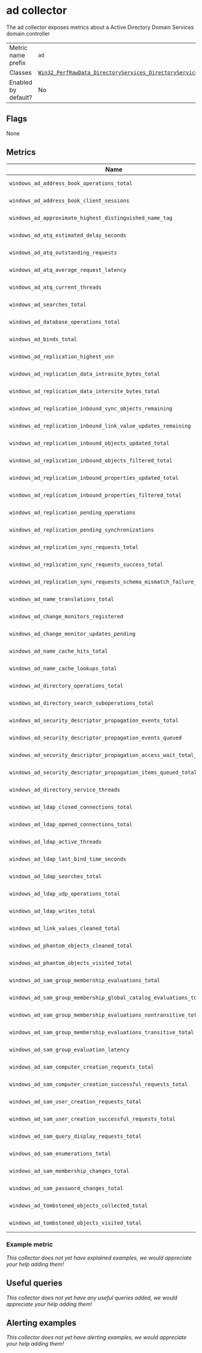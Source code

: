 # ad collector

The ad collector exposes metrics about a Active Directory Domain Services domain controller

|||
-|-
Metric name prefix  | `ad`
Classes             | [`Win32_PerfRawData_DirectoryServices_DirectoryServices`](https://msdn.microsoft.com/en-us/library/ms803980.aspx)
Enabled by default? | No

## Flags

None

## Metrics

Name | Description | Type | Labels
-----|-------------|------|-------
`windows_ad_address_book_operations_total` | _Not yet documented_ | counter | `operation`
`windows_ad_address_book_client_sessions` | _Not yet documented_ | gauge | None
`windows_ad_approximate_highest_distinguished_name_tag` | _Not yet documented_ | gauge | None
`windows_ad_atq_estimated_delay_seconds` | _Not yet documented_ | gauge | None
`windows_ad_atq_outstanding_requests` | _Not yet documented_ | gauge | None
`windows_ad_atq_average_request_latency` | _Not yet documented_ | gauge | None
`windows_ad_atq_current_threads` | _Not yet documented_ | gauge | `service`
`windows_ad_searches_total` | _Not yet documented_ | counter | `scope`
`windows_ad_database_operations_total` | _Not yet documented_ | counter | `operation`
`windows_ad_binds_total` | _Not yet documented_ | counter | `bind_method`
`windows_ad_replication_highest_usn` | _Not yet documented_ | counter | `state`
`windows_ad_replication_data_intrasite_bytes_total` | _Not yet documented_ | counter | `direction`
`windows_ad_replication_data_intersite_bytes_total` | _Not yet documented_ | counter | `direction`
`windows_ad_replication_inbound_sync_objects_remaining` | _Not yet documented_ | gauge | None
`windows_ad_replication_inbound_link_value_updates_remaining` | _Not yet documented_ | gauge | None
`windows_ad_replication_inbound_objects_updated_total` | _Not yet documented_ | counter | None
`windows_ad_replication_inbound_objects_filtered_total` | _Not yet documented_ | counter | None
`windows_ad_replication_inbound_properties_updated_total` | _Not yet documented_ | counter | None
`windows_ad_replication_inbound_properties_filtered_total` | _Not yet documented_ | counter | None
`windows_ad_replication_pending_operations` | _Not yet documented_ | gauge | None
`windows_ad_replication_pending_synchronizations` | _Not yet documented_ | gauge | None
`windows_ad_replication_sync_requests_total` | _Not yet documented_ | counter | None
`windows_ad_replication_sync_requests_success_total` | _Not yet documented_ | counter | None
`windows_ad_replication_sync_requests_schema_mismatch_failure_total` | _Not yet documented_ | counter | None
`windows_ad_name_translations_total` | _Not yet documented_ | counter | `target_name`
`windows_ad_change_monitors_registered` | _Not yet documented_ | gauge | None
`windows_ad_change_monitor_updates_pending` | _Not yet documented_ | gauge | None
`windows_ad_name_cache_hits_total` | _Not yet documented_ | counter | None
`windows_ad_name_cache_lookups_total` | _Not yet documented_ | counter | None
`windows_ad_directory_operations_total` | _Not yet documented_ | counter | `operation`, `origin`
`windows_ad_directory_search_suboperations_total` | _Not yet documented_ | counter | None
`windows_ad_security_descriptor_propagation_events_total` | _Not yet documented_ | counter | None
`windows_ad_security_descriptor_propagation_events_queued` | _Not yet documented_ | gauge | None
`windows_ad_security_descriptor_propagation_access_wait_total_seconds` | _Not yet documented_ | gauge | None
`windows_ad_security_descriptor_propagation_items_queued_total` | _Not yet documented_ | counter | None
`windows_ad_directory_service_threads` | _Not yet documented_ | gauge | None
`windows_ad_ldap_closed_connections_total` | _Not yet documented_ | counter | None
`windows_ad_ldap_opened_connections_total` | _Not yet documented_ | counter | `type`
`windows_ad_ldap_active_threads` | _Not yet documented_ | gauge | None
`windows_ad_ldap_last_bind_time_seconds` | _Not yet documented_ | gauge | None
`windows_ad_ldap_searches_total` | _Not yet documented_ | counter | None
`windows_ad_ldap_udp_operations_total` | _Not yet documented_ | counter | None
`windows_ad_ldap_writes_total` | _Not yet documented_ | counter | None
`windows_ad_link_values_cleaned_total` | _Not yet documented_ | counter | None
`windows_ad_phantom_objects_cleaned_total` | _Not yet documented_ | counter | None
`windows_ad_phantom_objects_visited_total` | _Not yet documented_ | counter | None
`windows_ad_sam_group_membership_evaluations_total` | _Not yet documented_ | counter | `group_type`
`windows_ad_sam_group_membership_global_catalog_evaluations_total` | _Not yet documented_ | counter | None
`windows_ad_sam_group_membership_evaluations_nontransitive_total` | _Not yet documented_ | counter | None
`windows_ad_sam_group_membership_evaluations_transitive_total` | _Not yet documented_ | counter | None
`windows_ad_sam_group_evaluation_latency` | _Not yet documented_ | gauge | `evaluation_type`
`windows_ad_sam_computer_creation_requests_total` | _Not yet documented_ | counter | None
`windows_ad_sam_computer_creation_successful_requests_total` | _Not yet documented_ | counter | None
`windows_ad_sam_user_creation_requests_total` | _Not yet documented_ | counter | None
`windows_ad_sam_user_creation_successful_requests_total` | _Not yet documented_ | counter | None
`windows_ad_sam_query_display_requests_total` | _Not yet documented_ | counter | None
`windows_ad_sam_enumerations_total` | _Not yet documented_ | counter | None
`windows_ad_sam_membership_changes_total` | _Not yet documented_ | counter | None
`windows_ad_sam_password_changes_total` | _Not yet documented_ | counter | None
`windows_ad_tombstoned_objects_collected_total` | _Not yet documented_ | counter | None
`windows_ad_tombstoned_objects_visited_total` | _Not yet documented_ | counter | None

### Example metric
_This collector does not yet have explained examples, we would appreciate your help adding them!_

## Useful queries
_This collector does not yet have any useful queries added, we would appreciate your help adding them!_

## Alerting examples
_This collector does not yet have alerting examples, we would appreciate your help adding them!_
